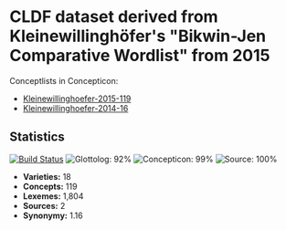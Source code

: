 # CLDF dataset derived from Kleinewillinghöfer's "Bikwin-Jen Comparative Wordlist" from 2015


Conceptlists in Concepticon:
- [Kleinewillinghoefer-2015-119](https://concepticon.clld.org/contributions/Kleinewillinghoefer-2015-119)
- [Kleinewillinghoefer-2014-16](https://concepticon.clld.org/contributions/Kleinewillinghoefer-2014-16)
## Statistics


[![Build Status](https://travis-ci.org/lexibank/Kleinewillinghoeferbikwinjen.svg?branch=master)](https://travis-ci.org/lexibank/Kleinewillinghoeferbikwinjen)
![Glottolog: 92%](https://img.shields.io/badge/Glottolog-92%25-green.svg "Glottolog: 92%")
![Concepticon: 99%](https://img.shields.io/badge/Concepticon-99%25-brightgreen.svg "Concepticon: 99%")
![Source: 100%](https://img.shields.io/badge/Source-100%25-brightgreen.svg "Source: 100%")

- **Varieties:** 18
- **Concepts:** 119
- **Lexemes:** 1,804
- **Sources:** 2
- **Synonymy:** 1.16